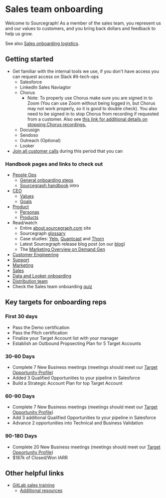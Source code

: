 # Sales team onboarding

Welcome to Sourcegraph! As a member of the sales team, you represent us and our values to customers, and you bring back dollars and feedback to help us grow.

See also [Sales onboarding logistics](https://docs.google.com/document/d/1un9fFPCBtcyWQSJtorUz20zI5LJGMTpdmmTomE9ndEM/edit).

## Getting started

- Get familiar with the internal tools we use, if you don't have access you can request access on Slack #it-tech-ops
  - Salesforce
  - LinkedIn Sales Naviagtor
  - Chorus
    - Note: To properly use Chorus make sure you are signed in to Zoom (You can use Zoom without being logged in, but Chorus may not work properly, so it is good to double check). You also need to be signed in to stop Chorus from recording if requested from a customer. Also see [this link for additional details on stopping Chorus recordings.](https://docs.chorus.ai/hc/en-us/articles/360051549574-How-can-I-stop-recording-or-turn-recording-off-for-a-call-)
  - Docusign
  - Sendoso
  - Outreach (Optional)
  - Looker
- [Join all customer calls](joining_customer_calls.md) during this period that you can

### Handbook pages and links to check out

- [People Ops](../../people-ops/index.md)
  - [General onboarding steps](../../people-ops/onboarding/index.md#general-onboarding-checklist)
  - [Sourcegraph handbook](../../index.md) intro
- [CEO](../../ceo/index.md)
  - [Values](../../company/values.md)
  - [Goals](../../company/goals/index.md)
- [Product](../../product-engineering/product/index.md)
  - [Personas](../../marketing/personas.md)
  - [Products](https://about.sourcegraph.com/product)
- Read/watch
  - Entire [about.sourcegraph.com](https://about.sourcegraph.com) site
  - Sourcegraph [glossary](https://sourcegraph.com/github.com/sourcegraph/sourcegraph/-/blob/enterprise/docs/glossary.md)
  - Case studies: [Yelp](https://engineeringblog.yelp.com/2019/11/winning-the-hackathon-with-sourcegraph.html), [Quantcast](https://about.sourcegraph.com/case-studies/quantcast/) and [Thorn](https://about.sourcegraph.com/case-studies/we-are-thorn/)
  - Latest Sourcegraph release blog post (on our [blog](https://about.sourcegraph.com/blog))
  - The [Marketing Overview on Demand Gen](https://docs.google.com/presentation/d/1LW2C5wgLugdiFl_nyKCxybmJ7aLb0xEeCRzdY5b4-zA/edit#slide=id.gb52e2cae45_0_18)
- [Customer Engineering](../../ce/index.md)
- [Support](../../support/index.md)
- [Marketing](../../marketing/index.md)
- [Sales](index.md)
- [Data and Looker onboarding](data_onboarding.md)
- [Distribution team](../../product-engineering/engineering/distribution/index.md)
- Check the Sales team onboarding [quiz](quiz.md)

## Key targets for onboarding reps

### First 30 days

- Pass the Demo certification
- Pass the Pitch certification
- Finalize your Target Account list with your manager
- Establish an Outbound Propsecting Plan for 5 Target Accounts

### 30-60 Days

- Complete 7 New Business meetings (meetings should meet our [Target Opportunity Profile](../index.md#target-opportunity-profile))
- Added 3 Qualified Opportunities to your pipeline in Salesforce
- Build a Strategic Account Plan for top Target Account

### 60-90 Days

- Complete 7 New Business meetings (meetings should meet our [Target Opportunity Profile](../index.md#target-opportunity-profile))
- Add 3 additional Qualified Opportunities to your pipeline in Salesforce
- Advance 2 opportunities into Technical and Business Validation

### 90-180 Days

- Complete 20 New Business meetings (meetings should meet our [Target Opportunity Profile](../index.md#target-opportunity-profile))
- $187k of Closed/Won IARR

## Other helpful links

- [GitLab sales training](https://about.gitlab.com/handbook/sales/training/)
  - [Additional resources](https://about.gitlab.com/handbook/sales/training/additional-resources/)
